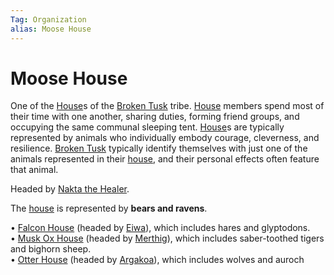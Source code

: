 ```yaml
---
Tag: Organization
alias: Moose House
---
```

# Moose House
One of the [House](../Notions/House.md)s of the [Broken Tusk](Broken-Tusk.md) tribe. [House](../Notions/House.md) members spend most of their time with one another, sharing duties, forming friend groups, and occupying the same communal sleeping tent. [House](../Notions/House.md)s are typically represented by animals who individually embody courage, cleverness, and resilience. [Broken Tusk](Broken-Tusk.md) typically identify themselves with just one of the animals represented in their [house](../Notions/House.md), and their personal effects often feature that animal.

Headed by [Nakta the Healer](../NPCs/Broken-Tusk/Nakta-the-Healer.md).

The [house](../Notions/House.md) is represented by **bears and ravens**.

• [Falcon House](Falcon-House.md) (headed by [Eiwa](../NPCs/Broken-Tusk/Grandfather-Eiwa.md)), which includes hares and glyptodons.  
• [Musk Ox House](Musk-Ox-House.md) (headed by [Merthig](../NPCs/Broken-Tusk/Merthig-the-Firekeeper.md)), which includes saber-toothed tigers and bighorn sheep.  
• [Otter House](Otter-House.md) (headed by [Argakoa](../NPCs/Broken-Tusk/Argakoa-the-Songsinger.md)), which includes wolves and auroch